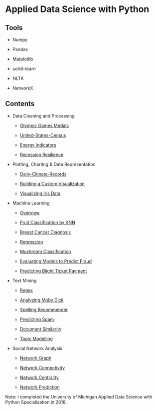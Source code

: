 # Applied Data Science with Python 

## Tools

- Numpy

- Pandas

- Matplotlib

- scikit-learn

- NLTK

- NetworkX

## Contents

- Data Cleaning and Processing

  - [Olympic Games Medals](https://github.com/iDataist/Olympic-Games-Medals)

  - [United-States-Census](https://github.com/iDataist/United-States-Census)
  
  - [Energy Indicators](https://github.com/iDataist/Energy-Indicators)

  - [Recession Resilience](https://github.com/iDataist/Recession-Resilience)

- Plotting, Charting & Data Representation

  - [Daily-Climate-Records](https://github.com/iDataist/Daily-Climate-Records)

  - [Building a Custom Visualization](https://github.com/iDataist/Building-a-Custom-Visualization)
  
  - [Visualizing Iris Data](https://github.com/iDataist/Visualize-Iris-Data)

- Machine Learning

  - [Overview](https://github.com/iDataist/Machine-Learning) 

  - [Fruit Classification by KNN](https://github.com/iDataist/Fruit-Classification-by-KNN)
  
  - [Breast Cancer Diagnosis](https://github.com/iDataist/Breast-Cancer-Diagnosis)
  
  - [Regression](https://github.com/iDataist/Regression)
  
  - [Mushroom Classification](https://github.com/iDataist/Mushroom-Classification)

  - [Evaluating Models to Predict Fraud](https://github.com/iDataist/Evaluating-Models-to-Predict-Fraud)

  - [Predicting Blight Ticket Payment](https://github.com/iDataist/Predicting-Blight-Ticket-Payment)

- Text Mining

  - [Regex](https://github.com/iDataist/Regex)

  - [Analyzing Moby Dick](https://github.com/iDataist/Analyzing-Moby-Dick)

  - [Spelling Recommender](https://github.com/iDataist/Spelling-Recommender)
  
  - [Predicting Spam](https://github.com/iDataist/Predicting-Spam)

  - [Document Similarity](https://github.com/iDataist/Document-Similarity)
  
  - [Topic Modelling](https://github.com/iDataist/Topic-Modelling)

- Social Network Analysis

  - [Network Graph](https://github.com/iDataist/Network-Graph)

  - [Network Connectivity](https://github.com/iDataist/Network-Connectivity)

  - [Network Centrality](https://github.com/iDataist/Network-Centrality)

  - [Network Prediction](https://github.com/iDataist/Network-Prediction)
  
Note: I completed the University of Michigan Applied Data Science with Python Specialization in 2018. 

